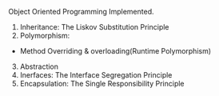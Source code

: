 Object Oriented Programming Implemented.

1. Inheritance: The Liskov Substitution Principle
2. Polymorphism:
- Method Overriding & overloading(Runtime Polymorphism)
3. Abstraction
4. Inerfaces: The Interface Segregation Principle
5. Encapsulation: The Single Responsibility Principle